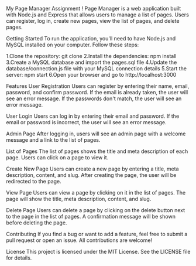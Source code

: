 My Page Manager Assignment !
Page Manager is a web application built with Node.js and Express that allows users to manage a list of pages. Users can register, log in, create new pages, view the list of pages, and delete pages.

Getting Started
To run the application, you'll need to have Node.js and MySQL installed on your computer. Follow these steps:

1.Clone the repository: git clone 
2.Install the dependencies: npm install
3.Create a MySQL database and import the pages.sql file
4.Update the database/connection.js file with your MySQL connection details
5.Start the server: npm start
6.Open your browser and go to http://localhost:3000

Features
User Registration
Users can register by entering their name, email, password, and confirm password. If the email is already taken, the user will see an error message. If the passwords don't match, the user will see an error message.

User Login
Users can log in by entering their email and password. If the email or password is incorrect, the user will see an error message.

Admin Page
After logging in, users will see an admin page with a welcome message and a link to the list of pages.

List of Pages
The list of pages shows the title and meta description of each page. Users can click on a page to view it.

Create New Page
Users can create a new page by entering a title, meta description, content, and slug. After creating the page, the user will be redirected to the page.

View Page
Users can view a page by clicking on it in the list of pages. The page will show the title, meta description, content, and slug.

Delete Page
Users can delete a page by clicking on the delete button next to the page in the list of pages. A confirmation message will be shown before deleting the page.

Contributing
If you find a bug or want to add a feature, feel free to submit a pull request or open an issue. All contributions are welcome!

License
This project is licensed under the MIT License. See the LICENSE file for details.